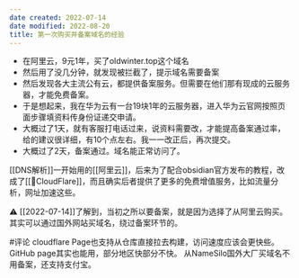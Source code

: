 ```yaml
---
date created: 2022-07-14
date modified: 2022-08-20
title: 第一次购买并备案域名的经验
---
```

- 在阿里云，9元1年，买了oldwinter.top这个域名
- 然后用了没几分钟，就发现被拦截了，提示域名需要备案
- 然后发现各大主流公有云，都提供备案服务。但需要在他们那有现成的云服务器，才能免费备案。
- 于是想起来，我在华为云有一台19块1年的云服务器，进入华为云官网按照页面步骤填资料传身份证递交申请。
- 大概过了1天，就有客服打电话过来，说资料需要改，才能提高备案通过率，给的建议很详细，有10个点左右。我一一改正后，再次提交。
- 大概过了2天，备案通过。域名能正常访问了。

[[DNS解析]]一开始用的[[阿里云]]，后来为了配合obsidian官方发布的教程，改成了[[🔗CloudFlare]]，而且确实后者提供了更多的免费增值服务，比如流量分析，网址加速这些。

⚠️ [[2022-07-14]]了解到，当初之所以要备案，就是因为选择了从阿里云购买。其实可以通过国外网站买域名，绕过备案环节的。

#评论 cloudflare Page也支持从仓库直接拉去构建，访问速度应该会更快些。GitHub page其实也能用，部分地区快部分不快。 从NameSilo国外大厂买域名不用备案，还支持支付宝。
